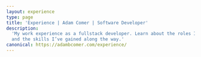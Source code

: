 ```yaml
---
layout: experience
type: page
title: 'Experience | Adam Comer | Software Developer'
description:
  'My work experience as a fullstack developer. Learn about the roles I’ve had
  and the skills I’ve gained along the way.'
canonical: https://adambcomer.com/experience/
---
```

